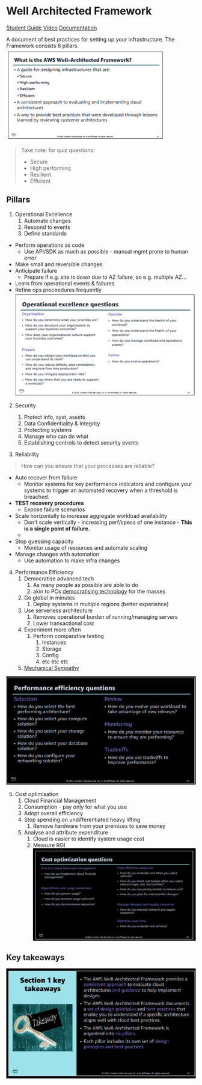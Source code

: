# Well Architected Framework
[Student Guide](https://awsacademy.instructure.com/courses/45181/modules/items/3885338)
[Video](https://awsacademy.instructure.com/courses/45181/modules/items/3885329)
[Documentation](https://aws.amazon.com/architecture/well-architected/?wa-lens-whitepapers.sort-by=item.additionalFields.sortDate&wa-lens-whitepapers.sort-order=desc&wa-guidance-whitepapers.sort-by=item.additionalFields.sortDate&wa-guidance-whitepapers.sort-order=desc)

A document of best practices for setting up your infrastructure.
The Framework consists 6 pillars.
![Well Archi Framework](Pasted%20image%2020230705102728.png)
> Take note: for quiz questions:
> - Secure
> - High performing
> - Resilient
> - Efficient

## Pillars
1. Operational Excellence
	1. Automate changes
	2. Respond to events
	3. Define standards

- Perform operations as code
	- Use API/SDK as much as possible - manual mgmt prone to human error
- Make small and reversible changes
- Anticipate failure
	- Prepare if e.g. site is down due to AZ failure, so e.g. multiple AZ...
- Learn from operational events & failures
- Refine ops proceedures frequently
![Ops Excellency qns](Pasted%20image%2020230705103856.png)

2. Security
	1. Protect info, syst, assets
	2. Data Confidentiality & Integrity
	3. Protecting systems
	4. Manage who can do what
	5. Establishing controls to detect security events

3. Reliability
> How can you ensure that your processes are reliable?

- Auto recover from failure
	- Monitor systems for key performance indicators and configure your systems to trigger an automated recovery when a threshold is breached.
- **TEST recovery procedures**
	- Expose failure scenarios
- Scale horizontally to increase aggregate workload availability
	- Don't scale vertically - increasing perf/specs of one instance - **This is a single point of failure.**
	- 
- Stop guessing capacity 
	- Monitor usage of resources and automate scaling
- Manage changes with automation
	- Use automation to make infra changes


4.  Performance Efficiency
	1. Democratise advanced tech
		1. As many people as possible are able to do
		2. akin to PCs [democratising technology](https://en.wikipedia.org/wiki/Democratization_of_technology) for the masses
	2. Go global in minutes
		1. Deploy systems in multiple regions (better experience)
	3. Use serverless architecture
		1. Removes operational burden of running/managing servers
		2. Lower transactional cost
	4. Experiment more often
		1. Perform comparative testing
			1. Instances
			2. Storage
			3. Config
			4. etc etc etc
	5. [Mechanical Sympathy](https://wa.aws.amazon.com/wat.concept.mechanical-sympathy.en.html)

![Perf eff. qns](Pasted%20image%2020230705105600.png)

5. Cost optimisation
	1. Cloud Financial Management
	2. Consumption - pay only for what you use
	3. Adopt overall efficiency
	4. Stop spending on undifferentiated heavy lifting
		1. Remove hardware from your premises to save money
	5. Analyse and attribute expenditure
		1. Cloud is easier to identify system usage cost
		2. Measure ROI
![Cost optimisation qns](Pasted%20image%2020230705105941.png)


## Key takeaways
![Takeaways](Pasted%20image%2020230705113503.png)